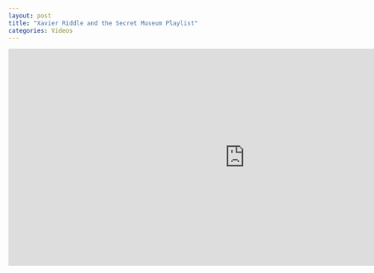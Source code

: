 ```yaml
---
layout: post
title: "Xavier Riddle and the Secret Museum Playlist"
categories: Videos
---
```


<iframe width="945" height="435" src="https://www.youtube.com/embed/videoseries?list=UUAtaHJKIm3K9XnvHtdkVWyQ" frameborder="0" allow="accelerometer; autoplay; encrypted-media; gyroscope; picture-in-picture" allowfullscreen></iframe>

